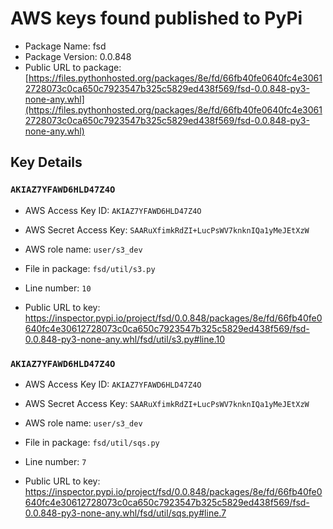 # AWS keys found published to PyPi

* Package Name: fsd
* Package Version: 0.0.848
* Public URL to package: [https://files.pythonhosted.org/packages/8e/fd/66fb40fe0640fc4e30612728073c0ca650c7923547b325c5829ed438f569/fsd-0.0.848-py3-none-any.whl](https://files.pythonhosted.org/packages/8e/fd/66fb40fe0640fc4e30612728073c0ca650c7923547b325c5829ed438f569/fsd-0.0.848-py3-none-any.whl)

## Key Details

### `AKIAZ7YFAWD6HLD47Z4O`

* AWS Access Key ID: `AKIAZ7YFAWD6HLD47Z4O`
* AWS Secret Access Key: `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` 
* AWS role name: `user/s3_dev`
* File in package: `fsd/util/s3.py`
* Line number: `10`

* Public URL to key: https://inspector.pypi.io/project/fsd/0.0.848/packages/8e/fd/66fb40fe0640fc4e30612728073c0ca650c7923547b325c5829ed438f569/fsd-0.0.848-py3-none-any.whl/fsd/util/s3.py#line.10



### `AKIAZ7YFAWD6HLD47Z4O`

* AWS Access Key ID: `AKIAZ7YFAWD6HLD47Z4O`
* AWS Secret Access Key: `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` 
* AWS role name: `user/s3_dev`
* File in package: `fsd/util/sqs.py`
* Line number: `7`

* Public URL to key: https://inspector.pypi.io/project/fsd/0.0.848/packages/8e/fd/66fb40fe0640fc4e30612728073c0ca650c7923547b325c5829ed438f569/fsd-0.0.848-py3-none-any.whl/fsd/util/sqs.py#line.7


